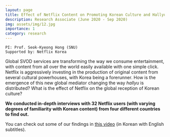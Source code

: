 ```yaml
---
layout: page
title: Effect of Netflix Content on Promoting Korean Culture and Hallyu
description: Research Associate (June 2020 - Sep 2020)
img: assets/img/12.jpg
importance: 1
category: research
---
```


```
PI: Prof. Seok-Kyeong Hong (SNU) 
Supported by: Netflix Korea
```

Global SVOD services are transforming the way we consume entertainment, with content from all over the world easily available with one simple click. Netflix is aggressively investing in the production of original content from several cultural powerhouses, with Korea being a forerunner. How is the emergence of this new global mediator changing the way _hallyu_ is distributed? What is the effect of Netflix on the global reception of Korean culture?

**We conducted in-depth interviews with 32 Netflix users (with varying degrees of familiarity with Korean content) from four different countries to find out.**

You can check out some of our findings in [this video](https://youtu.be/-rLKsdxIoSM) (in Korean with English subtitles).
